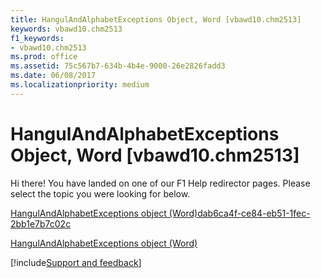 ```yaml
---
title: HangulAndAlphabetExceptions Object, Word [vbawd10.chm2513]
keywords: vbawd10.chm2513
f1_keywords:
- vbawd10.chm2513
ms.prod: office
ms.assetid: 75c567b7-634b-4b4e-9000-26e2826fadd3
ms.date: 06/08/2017
ms.localizationpriority: medium
---
```



# HangulAndAlphabetExceptions Object, Word [vbawd10.chm2513]

Hi there! You have landed on one of our F1 Help redirector pages. Please select the topic you were looking for below.

[HangulAndAlphabetExceptions object (Word)dab6ca4f-ce84-eb51-1fec-2bb1e7b7c02c](https://msdn.microsoft.com/library/dab6ca4f-ce84-eb51-1fec-2bb1e7b7c02c%28Office.15%29.aspx)

[HangulAndAlphabetExceptions object (Word)](https://msdn.microsoft.com/library/ddb128f0-3752-5d38-e65a-767f17d86294%28Office.15%29.aspx)

[!include[Support and feedback](~/includes/feedback-boilerplate.md)]